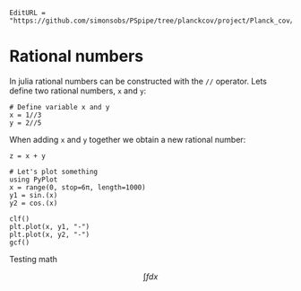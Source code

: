 ```@meta
EditURL = "https://github.com/simonsobs/PSpipe/tree/planckcov/project/Planck_cov//src/test.jl"
```

# Rational numbers

In julia rational numbers can be constructed with the `//` operator.
Lets define two rational numbers, `x` and `y`:

```@example test
# Define variable x and y
x = 1//3
y = 2//5
```

When adding `x` and `y` together we obtain a new rational number:

```@example test
z = x + y

# Let's plot something
using PyPlot
x = range(0, stop=6π, length=1000)
y1 = sin.(x)
y2 = cos.(x)

clf()
plt.plot(x, y1, "-")
plt.plot(x, y2, "-")
gcf()
```

Testing math
```math
\int f dx
```

